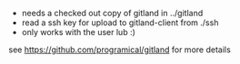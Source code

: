 * needs a checked out copy of gitland in ../gitland
* read a ssh key for upload to gitland-client from ./ssh
* only works with the user lub :)

see https://github.com/programical/gitland for more details